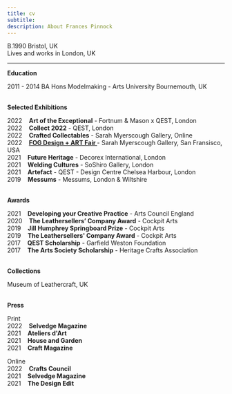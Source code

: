 ```yaml
---
title: cv
subtitle: 
description: About Frances Pinnock
---
```

B.1990 Bristol, UK  
Lives and works in London, UK     
<hr />  

**Education**  


2011 - 2014  BA Hons Modelmaking - Arts University Bournemouth, UK  
<br />


**Selected Exhibitions** 

2022&nbsp;&nbsp;&nbsp; **Art of the Exceptional** - Fortnum & Mason x QEST, London  
2022&nbsp;&nbsp;&nbsp; **Collect 2022** - QEST, London  
2022&nbsp;&nbsp;&nbsp; **Crafted Collectables** - Sarah Myerscough Gallery, Online  
2022&nbsp;&nbsp;&nbsp; **[FOG Design + ART Fair ](https://www.sarahmyerscough.com/exhibitions/38-fog-design-art-2022/)** - Sarah Myerscough Gallery, San Fransisco, USA  
2021&nbsp;&nbsp;&nbsp; **Future Heritage** - Decorex International, London  
2021&nbsp;&nbsp;&nbsp; **Welding Cultures** - SoShiro Gallery, London  
2021&nbsp;&nbsp;&nbsp; **Artefact** - QEST - Design Centre Chelsea Harbour, London    
2019&nbsp;&nbsp;&nbsp; **Messums** - Messums, London & Wiltshire  
<br />


**Awards** 
  
2021&nbsp;&nbsp;&nbsp; **Developing your Creative Practice** - Arts Council England    
2020&nbsp;&nbsp;&nbsp; **The Leathersellers’ Company Award** - Cockpit Arts  
2019&nbsp;&nbsp;&nbsp; **Jill Humphrey Springboard Prize** - Cockpit Arts  
2019&nbsp;&nbsp;&nbsp; **The Leathersellers' Company Award** - Cockpit Arts   
2017&nbsp;&nbsp;&nbsp; **QEST Scholarship** - Garfield Weston Foundation  
2017&nbsp;&nbsp;&nbsp; **The Arts Society Scholarship** - Heritage Crafts Association   
<br />  


**Collections** 

Museum of Leathercraft, UK  
<br />  


**Press** 
  
Print  
2022&nbsp;&nbsp;&nbsp; **Selvedge Magazine**  
2021&nbsp;&nbsp;&nbsp; **Ateliers d'Art**  
2021&nbsp;&nbsp;&nbsp; **House and Garden**   
2021&nbsp;&nbsp;&nbsp; **Craft Magazine** 

Online  
2022&nbsp;&nbsp;&nbsp; **Crafts Council**  
2021&nbsp;&nbsp;&nbsp; **Selvedge Magazine**  
2021&nbsp;&nbsp;&nbsp; **The Design Edit**  
 







